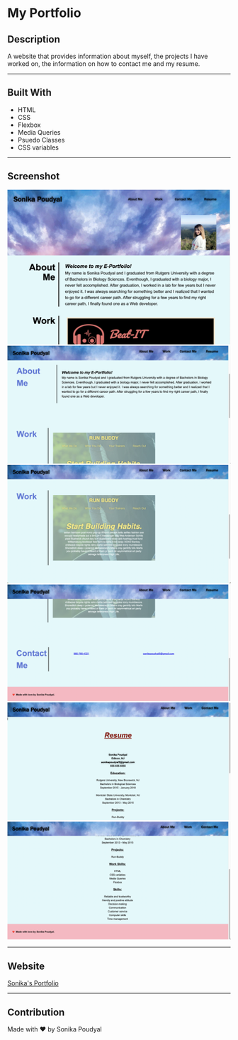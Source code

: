 # My Portfolio

## Description
A website that provides information about myself, the projects I have worked on, the information on how to contact me and my resume. 

---

## Built With
* HTML
* CSS
* Flexbox
* Media Queries
* Psuedo Classes
* CSS variables

---

## Screenshot 
![Screenshot 1](./assets/images/Screenshot1.png)
![Screenshot 2](./assets/images/Screenshot2.png)
![Screenshot 3](./assets/images/Screenshot3.png)
![Screenshot 4](./assets/images/Screenshot4.png)
![Screenshot 5](./assets/images/Screenshot5.png)
![Screenshot 6](./assets/images/Screenshot6.png)

---

## Website
[Sonika's Portfolio](https://sonipoud.github.io/responsole/)

---

## Contribution
Made with ❤️ by Sonika Poudyal 


